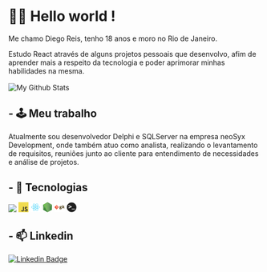 # 🙋‍♂️ Hello world !

Me chamo Diego Reis, tenho 18 anos e moro no Rio de Janeiro.

Estudo React através de alguns projetos pessoais que desenvolvo, afim de aprender mais a respeito da tecnologia e poder aprimorar minhas habilidades na mesma.

<img align="center" src="https://github-readme-stats.vercel.app/api/top-langs/?username=Ddiegoreis&layout=compact&theme=radical" alt="My Github Stats">

## - 🕹️ Meu trabalho

Atualmente sou desenvolvedor Delphi e SQLServer na empresa neoSyx Development, onde também atuo como analista, realizando o levantamento de requisitos, reuniões junto ao cliente para entendimento de necessidades e análise de projetos.

## - 🧠 Tecnologias

<code><img height="20" src="https://pytorch.org/assets/images/pytorch-logo.png"></code>
<code><img height="20" src="https://raw.githubusercontent.com/github/explore/80688e429a7d4ef2fca1e82350fe8e3517d3494d/topics/javascript/javascript.png"></code>
<code><img height="20" src="https://raw.githubusercontent.com/github/explore/80688e429a7d4ef2fca1e82350fe8e3517d3494d/topics/react/react.png"></code>
<code><img height="20" src="https://raw.githubusercontent.com/github/explore/80688e429a7d4ef2fca1e82350fe8e3517d3494d/topics/nodejs/nodejs.png"></code>
<code><img height="20" src="https://raw.githubusercontent.com/github/explore/80688e429a7d4ef2fca1e82350fe8e3517d3494d/topics/git/git.png"></code>
<code><img height="20" src="https://raw.githubusercontent.com/github/explore/80688e429a7d4ef2fca1e82350fe8e3517d3494d/topics/terminal/terminal.png"></code>

## - 📫 Linkedin

[![Linkedin Badge](https://img.shields.io/badge/dogaoruc-follow%20on%20linkedin-blue?style=for-the-badge&logo=linkedin)](https://www.linkedin.com/in/ddiegoreis/)
